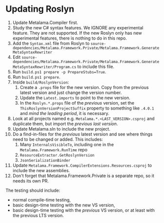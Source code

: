# Updating Roslyn

1. Update Metalama.Compiler first.
2. Study the new C# syntax features. We IGNORE any experimental feature. They are not supported. If the new Roslyn only has new experimental features, there is nothing to do in this repo.
3. Add the `Syntax.xml` file from Roslyn to `source-dependencies/Metalama.Framework.Private/Metalama.Framework.GenerateMetaSyntaxRewriter`
4. Edit `source-dependencies/Metalama.Framework.Private/Metalama.Framework.GenerateMetaSyntaxRewriter/Program.cs` to include this file.
5. Run `build.ps1 prepare -p PrepareStubs=True`.
6. Run `build.ps1 prepare`.
7. Inside `build/RoslynVersion`:
    1. Create a `.props` file for the new version. Copy from the previous latest version and just change the version number.
    2. Update the `Latest.imports` to point to the new version.
    3. In the `Roslyn.*.props` file of the _previous_ version, set the `ThisRoslynVersionProjectSuffix` property to something like `.4.0.1` and _mind the leading period_, it is necessary.
8. Look at all projects named e.g. `Metalama.*.<LAST_VERSION>.csproj` and duplicate them, but import the _previous last version_.
9. Update Metalama.sln to include the new project.
10. Do a find-in-files for the _previous_ latest version and see where things need to be changed or added. This includes:
    1. Many `InternalsVisibleTo`, including one in the `Metalama.Framework.RunTime` repo
    2. `ResourceExtractor.GetRoslynVersion`
    3. `JsonSerializationBinder`
11. Update `Metalama.Framework.CompilerExtensions.Resources.csproj` to include the new assemblies.
12. Don't forget that Metalama.Framework.Private is a separate repo, so it needs its own PR.

The testing should include:
* normal compile-time testing,
* basic design-time testing with the new VS version,
* basic design-time testing with the _previous_ VS version, or at least with the previous LTS version.